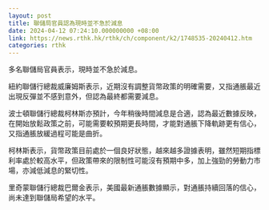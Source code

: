 ```yaml
---
layout: post
title: 聯儲局官員認為現時並不急於減息
date: 2024-04-12 07:24:10.000000000 +08:00
link: https://news.rthk.hk/rthk/ch/component/k2/1748535-20240412.htm
categories: rthk
---
```


多名聯儲局官員表示，現時並不急於減息。

紐約聯儲行總裁威廉姆斯表示，近期沒有調整貨幣政策的明確需要，又指通脹最近出現反彈並不感到意外，但認為最終都需要減息。

波士頓聯儲行總裁柯林斯亦預計，今年稍後時間減息是合適，認為最近數據反映，在開始放鬆政策之前，可能需要較預期更長時間，才能對通脹下降軌跡更有信心，又指通脹放緩過程可能是曲折。

柯林斯表示，貨幣政策目前處於一個良好狀態，越來越多證據表明，雖然短期指標利率處於較高水平，但政策帶來的限制性可能沒有預期中多，加上強勁的勞動力市場，亦減低減息的緊切性。

里奇蒙聯儲行總裁巴爾金表示，美國最新通脹數據顯示，對通脹持續回落的信心，尚未達到聯儲局希望的水平。
